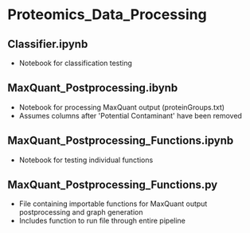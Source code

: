 # Proteomics_Data_Processing

## Classifier.ipynb
* Notebook for classification testing

## MaxQuant_Postprocessing.ibynb
* Notebook for processing MaxQuant output (proteinGroups.txt)
* Assumes columns after 'Potential Contaminant' have been removed

## MaxQuant_Postprocessing_Functions.ipynb
* Notebook for testing individual functions

## MaxQuant_Postprocessing_Functions.py
* File containing importable functions for MaxQuant output postprocessing and graph generation
* Includes function to run file through entire pipeline
